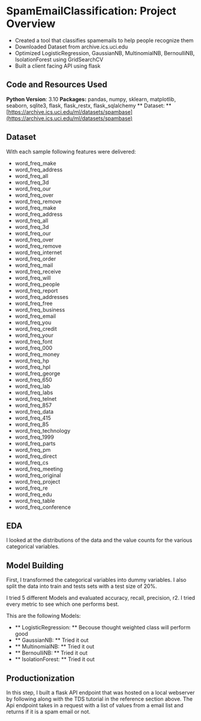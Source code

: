 # SpamEmailClassification: Project Overview
- Created a tool that classifies spamemails to help people recognize them
- Downloaded Dataset from archive.ics.uci.edu
- Optimized LogisticRegression, GaussianNB, MultinomialNB, BernoulliNB, IsolationForest using GridSearchCV
- Built a client facing API using flask

## Code and Resources Used

**Python Version**: 3.10
**Packages:** pandas, numpy, sklearn, matplotlib, seaborn, sqlite3, flask, flask_restx, flask_sqlalchemy
** Dataset: ** [https://archive.ics.uci.edu/ml/datasets/spambase](https://archive.ics.uci.edu/ml/datasets/spambase)

## Dataset

With each sample following features were delivered:

- word_freq_make
- word_freq_address
- word_freq_all
- word_freq_3d
- word_freq_our
- word_freq_over
- word_freq_remove
- word_freq_make
- word_freq_address
- word_freq_all
- word_freq_3d
- word_freq_our
- word_freq_over
- word_freq_remove
- word_freq_internet
- word_freq_order
- word_freq_mail
- word_freq_receive
- word_freq_will
- word_freq_people
- word_freq_report
- word_freq_addresses
- word_freq_free
- word_freq_business
- word_freq_email
- word_freq_you
- word_freq_credit
- word_freq_your
- word_freq_font
- word_freq_000
- word_freq_money
- word_freq_hp
- word_freq_hpl
- word_freq_george
- word_freq_650
- word_freq_lab
- word_freq_labs
- word_freq_telnet
- word_freq_857
- word_freq_data
- word_freq_415
- word_freq_85
- word_freq_technology
- word_freq_1999
- word_freq_parts
- word_freq_pm
- word_freq_direct
- word_freq_cs
- word_freq_meeting
- word_freq_original
- word_freq_project
- word_freq_re
- word_freq_edu
- word_freq_table
- word_freq_conference

## EDA

I looked at the distributions of the data and the value counts for the various categorical variables.

## Model Building

First, I transformed the categorical variables into dummy variables. I also split the data into train and tests sets with a test size of 20%.

I tried 5 different Models and evaluated accuracy, recall, precision, r2. I tried every metric to see which one performs best.

This are the following Models:

- ** LogisticRegression: ** Becouse thought weighted class will perform good
- ** GaussianNB: ** Tried it out
- ** MultinomialNB: ** Tried it out
- ** BernoulliNB: ** Tried it out
- ** IsolationForest: ** Tried it out

## Productionization

In this step, I built a flask API endpoint that was hosted on a local webserver by following along with the TDS tutorial in the reference section above. The Api endpoint takes in a request with a list of values from a email list and returns if it is a spam email or not.
